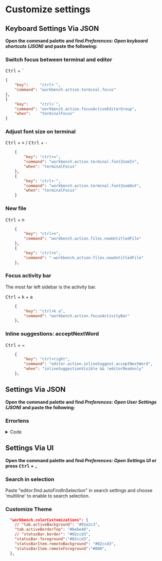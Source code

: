# Customize settings

<!-- toc -->

## Keyboard Settings Via JSON

**Open the command palette and find _Preferences: Open keyboard shortcuts (JSON)_ and paste the following:**

### Switch focus between terminal and editor

<kbd>Ctrl</kbd> + <kbd>`</kbd>

```json
{
    "key":     "ctrl+`",
    "command": "workbench.action.terminal.focus"
},
{
    "key":     "ctrl+`",
    "command": "workbench.action.focusActiveEditorGroup",
    "when":    "terminalFocus"
}
```

### Adjust font size on terminal

<kbd>Ctrl</kbd> + <kbd>+</kbd> / <kbd>Ctrl</kbd> + <kbd>-</kbd>

```json
    {
        "key": "ctrl+=",
        "command": "workbench.action.terminal.fontZoomIn",
        "when": "terminalFocus"
    },
    {
        "key": "ctrl+-",
        "command": "workbench.action.terminal.fontZoomOut",
        "when": "terminalFocus"
    }
```

### New file

<kbd>Ctrl</kbd> + <kbd>n</kbd>

```json
    {
        "key": "ctrl+n",
        "command": "workbench.action.files.newUntitledFile"
    },
    {
        "key": "ctrl+n",
        "command": "-workbench.action.files.newUntitledFile"
    },
```

### Focus activity bar

The most far left sidebar is the activity bar.

<kbd>Ctrl</kbd> + <kbd>k</kbd> + <kbd>a</kbd>

```json
    {
        "key": "ctrl+k a",
        "command": "workbench.action.focusActivityBar"
    },
```

### Inline suggestions: acceptNextWord

<kbd>Ctrl</kbd> + <kbd>→</kbd>

```json
    {
        "key": "ctrl+right",
        "command": "editor.action.inlineSuggest.acceptNextWord",
        "when": "inlineSuggestionVisible && !editorReadonly"
    },
```

## Settings Via JSON

**Open the command palette and find _Preferences: Open User Settings (JSON)_ and paste the following:**

### Errorlens

<details>

<summary>Code</summary>

```json
"errorLens.codeLensTemplate": "$severity $message $source",
  "errorLens.statusBarMessageEnabled": true,
  "errorLens.statusBarColorsEnabled": true,
  "errorLens.statusBarMessageTemplate": "$message $severity $source",
  "errorLens.decorations": {
    "errorMessage": {
      "textDecoration": ";background:linear-gradient(to right, #0088ff, #0a9c33);border-radius:0.3em;padding:0 0.5ch;",
      "color": "#fff",
      // "fontWeight": "bold",
    },
    "warningMessage": {
      "textDecoration": ";background:linear-gradient(to right, #f73a00, #65d701);border-radius:0.3em;padding:0 0.5ch;",
      "color": "#fff",
      // "fontWeight": "bold",
    },
  },
  "errorLens.excludeBySource": [
    "markdownlint(MD033)"
  ],
  "errorLens.enabledDiagnosticLevels": [
    "error",
    "warning",
    "info",
    "hint"
  ],

```

</details>

## Settings Via UI

**Open the command palette and find _Preferences: Open Settings UI_ or press <kbd>Ctrl</kbd> + <kbd>,</kbd>**

### Search in selection

Paste "editor.find.autoFindInSelection" in search settings and choose 'multiline' to enable to search selection.

### Customize Theme

```json
  "workbench.colorCustomizations": {
    // "tab.activeBackground": "#92a2c3",
    "tab.activeBorderTop": "#bebe48",
    // "statusBar.border": "#82ccd3",
    "statusBar.foreground":"#82ccd3",
    "statusBarItem.remoteBackground": "#82ccd3",
    "statusBarItem.remoteForeground":"#000",
  },
```

